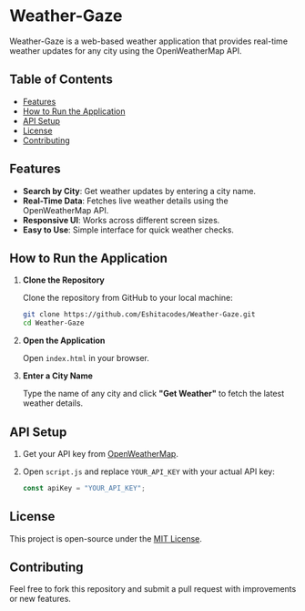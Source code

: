 # Weather-Gaze

Weather-Gaze is a web-based weather application that provides real-time weather updates for any city using the OpenWeatherMap API.

## Table of Contents

- [Features](#features)
- [How to Run the Application](#how-to-run-the-application)
- [API Setup](#api-setup)
- [License](#license)
- [Contributing](#contributing)

## Features

- **Search by City**: Get weather updates by entering a city name.
- **Real-Time Data**: Fetches live weather details using the OpenWeatherMap API.
- **Responsive UI**: Works across different screen sizes.
- **Easy to Use**: Simple interface for quick weather checks.

## How to Run the Application

1. **Clone the Repository**  

   Clone the repository from GitHub to your local machine:

   ```bash
   git clone https://github.com/Eshitacodes/Weather-Gaze.git
   cd Weather-Gaze
   ```

2. **Open the Application**  

   Open `index.html` in your browser.

3. **Enter a City Name**  

   Type the name of any city and click **"Get Weather"** to fetch the latest weather details.

## API Setup

1. Get your API key from [OpenWeatherMap](https://openweathermap.org/api).
2. Open `script.js` and replace `YOUR_API_KEY` with your actual API key:

   ```js
   const apiKey = "YOUR_API_KEY";
   ```

## License

This project is open-source under the [MIT License](LICENSE).

## Contributing

Feel free to fork this repository and submit a pull request with improvements or new features.
